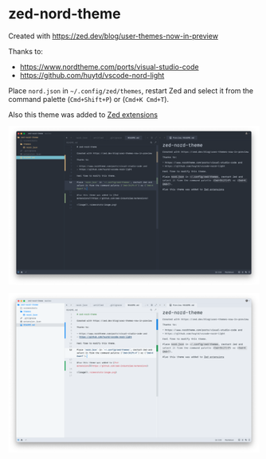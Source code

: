 # zed-nord-theme

Created with https://zed.dev/blog/user-themes-now-in-preview

Thanks to:

- https://www.nordtheme.com/ports/visual-studio-code
- https://github.com/huytd/vscode-nord-light

Place `nord.json` in `~/.config/zed/themes`, restart Zed and select it from the command palette (`Cmd+Shift+P`) or (`Cmd+K Cmd+T`).

Also this theme was added to [Zed extensions](https://github.com/zed-industries/extensions)

![image](screenshots/nord-dark.png)

![image](screenshots/nord-light.png)

